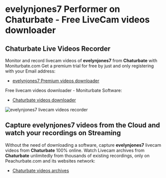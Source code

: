 # evelynjones7 Performer on Chaturbate - Free LiveCam videos downloader

## Chaturbate Live Videos Recorder

Monitor and record livecam videos of **evelynjones7** from **Chaturbate** with Moniturbate.com
Get a premium trial for free by just and only registering with your Email address:
* [evelynjones7 Premium videos downloader](https://moniturbate.com/request-demo-licence-key.html)

Free livecam videos downloader - Moniturbate Software:
* [Chaturbate videos downloader](https://moniturbate.com/moniturbate-download-software.html)

![evelynjones7 livecam videos recorder](https://peachurnet.com/templates/moniturbate-software.png)


## Capture evelynjones7 videos from the Cloud and watch your recordings on Streaming

Without the need of downloading a software, capture **evelynjones7** livecam videos from **Chaturbate** 100% online.
Watch Livecam archives from **Chaturbate** unlimitedly from thousands of existing recordings, only on Peachurbate.com and its websites network:
* [Chaturbate videos archives](https://peachurnet.com/)